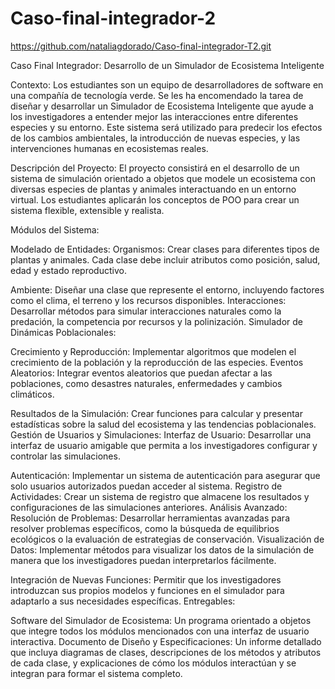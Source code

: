 # Caso-final-integrador-2
https://github.com/nataliagdorado/Caso-final-integrador-T2.git

Caso Final Integrador: Desarrollo de un Simulador de Ecosistema Inteligente

Contexto: Los estudiantes son un equipo de desarrolladores de software en una compañía de tecnología verde. Se les ha encomendado la tarea de diseñar y desarrollar un Simulador de Ecosistema Inteligente que ayude a los investigadores a entender mejor las interacciones entre diferentes especies y su entorno. Este sistema será utilizado para predecir los efectos de los cambios ambientales, la introducción de nuevas especies, y las intervenciones humanas en ecosistemas reales.

Descripción del Proyecto: El proyecto consistirá en el desarrollo de un sistema de simulación orientado a objetos que modele un ecosistema con diversas especies de plantas y animales interactuando en un entorno virtual. Los estudiantes aplicarán los conceptos de POO para crear un sistema flexible, extensible y realista.

Módulos del Sistema:

Modelado de Entidades:
Organismos: Crear clases para diferentes tipos de plantas y animales. Cada clase debe incluir atributos como posición, salud, edad y estado reproductivo.

Ambiente: Diseñar una clase que represente el entorno, incluyendo factores como el clima, el terreno y los recursos disponibles.
Interacciones: Desarrollar métodos para simular interacciones naturales como la predación, la competencia por recursos y la polinización.
Simulador de Dinámicas Poblacionales:

Crecimiento y Reproducción: Implementar algoritmos que modelen el crecimiento de la población y la reproducción de las especies.
Eventos Aleatorios: Integrar eventos aleatorios que puedan afectar a las poblaciones, como desastres naturales, enfermedades y cambios climáticos.

Resultados de la Simulación: Crear funciones para calcular y presentar estadísticas sobre la salud del ecosistema y las tendencias poblacionales.
Gestión de Usuarios y Simulaciones:
Interfaz de Usuario: Desarrollar una interfaz de usuario amigable que permita a los investigadores configurar y controlar las simulaciones.

Autenticación: Implementar un sistema de autenticación para asegurar que solo usuarios autorizados puedan acceder al sistema.
Registro de Actividades: Crear un sistema de registro que almacene los resultados y configuraciones de las simulaciones anteriores.
Análisis Avanzado:
Resolución de Problemas: Desarrollar herramientas avanzadas para resolver problemas específicos, como la búsqueda de equilibrios ecológicos o la evaluación de estrategias de conservación.
Visualización de Datos: Implementar métodos para visualizar los datos de la simulación de manera que los investigadores puedan interpretarlos fácilmente.

Integración de Nuevas Funciones: Permitir que los investigadores introduzcan sus propios modelos y funciones en el simulador para adaptarlo a sus necesidades específicas.
Entregables:

Software del Simulador de Ecosistema: Un programa orientado a objetos que integre todos los módulos mencionados con una interfaz de usuario interactiva.
Documento de Diseño y Especificaciones: Un informe detallado que incluya diagramas de clases, descripciones de los métodos y atributos de cada clase, y explicaciones de cómo los módulos interactúan y se integran para formar el sistema completo.
